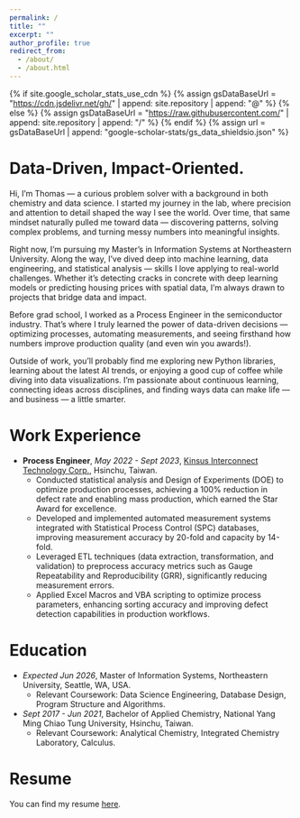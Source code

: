 ```yaml
---
permalink: /
title: ""
excerpt: ""
author_profile: true
redirect_from: 
  - /about/
  - /about.html
---
```


{% if site.google_scholar_stats_use_cdn %}
{% assign gsDataBaseUrl = "https://cdn.jsdelivr.net/gh/" | append: site.repository | append: "@" %}
{% else %}
{% assign gsDataBaseUrl = "https://raw.githubusercontent.com/" | append: site.repository | append: "/" %}
{% endif %}
{% assign url = gsDataBaseUrl | append: "google-scholar-stats/gs_data_shieldsio.json" %}

<span class='anchor' id='about-me'></span>
# Data-Driven, Impact-Oriented.

Hi, I’m Thomas — a curious problem solver with a background in both chemistry and data science. I started my journey in the lab, where precision and attention to detail shaped the way I see the world. Over time, that same mindset naturally pulled me toward data — discovering patterns, solving complex problems, and turning messy numbers into meaningful insights.

Right now, I’m pursuing my Master’s in Information Systems at Northeastern University. Along the way, I’ve dived deep into machine learning, data engineering, and statistical analysis — skills I love applying to real-world challenges. Whether it’s detecting cracks in concrete with deep learning models or predicting housing prices with spatial data, I’m always drawn to projects that bridge data and impact.

Before grad school, I worked as a Process Engineer in the semiconductor industry. That’s where I truly learned the power of data-driven decisions — optimizing processes, automating measurements, and seeing firsthand how numbers improve production quality (and even win you awards!).

Outside of work, you’ll probably find me exploring new Python libraries, learning about the latest AI trends, or enjoying a good cup of coffee while diving into data visualizations. I’m passionate about continuous learning, connecting ideas across disciplines, and finding ways data can make life — and business — a little smarter.

<!--# 🔥 News-->
<!--- *2022.02*: &nbsp;🎉🎉 Lorem ipsum dolor sit amet, consectetur adipiscing elit. Vivamus ornare aliquet ipsum, ac tempus justo dapibus sit amet. -->
<!--- *2022.02*: &nbsp;🎉🎉 Lorem ipsum dolor sit amet, consectetur adipiscing elit. Vivamus ornare aliquet ipsum, ac tempus justo dapibus sit amet. -->

<span class='anchor' id='work-experience'></span>
# Work Experience
- **Process Engineer**, *May 2022 - Sept 2023*, [Kinsus Interconnect Technology Corp.](https://www.kinsus.com.tw/), Hsinchu, Taiwan.
  - Conducted statistical analysis and Design of Experiments (DOE) to optimize production processes, achieving a 100% reduction in defect rate and enabling mass production, which earned the Star Award for excellence.
  - Developed and implemented automated measurement systems integrated with Statistical Process Control (SPC) databases, improving measurement accuracy by 20-fold and capacity by 14-fold.
  - Leveraged ETL techniques (data extraction, transformation, and validation) to preprocess accuracy metrics such as Gauge Repeatability and Reproducibility (GRR), significantly reducing measurement errors.
  - Applied Excel Macros and VBA scripting to optimize process parameters, enhancing sorting accuracy and improving defect detection capabilities in production workflows.

<span class='anchor' id='education'></span>
# Education
- *Expected Jun 2026*, Master of Information Systems, Northeastern University, Seattle, WA, USA.
  - Relevant Coursework: Data Science Engineering, Database Design, Program Structure and Algorithms.
- *Sept 2017 - Jun 2021*, Bachelor of Applied Chemistry, National Yang Ming Chiao Tung University, Hsinchu, Taiwan.
  - Relevant Coursework: Analytical Chemistry, Integrated Chemistry Laboratory, Calculus.

<!-- <span class='anchor' id='publication'></span>
# Publication
- Wang, H. L., **Lin, J.**, Chen, Y. H., Chen, Y. S., Lai, W. Y., & Hwang, Y. T. (2023). [Estimation of Static Population Parameters Based on Telecommunication Data](https://www.airitilibrary.com/Article/Detail?DocID=05296528-N202306020008-00003). *Journal of the Chinese Statistical Association*, 61(2), 152-177. -->

<!--# 🎖 Honors and Awards-->
<!--- *2021.10* Lorem ipsum dolor sit amet, consectetur adipiscing elit. Vivamus ornare aliquet ipsum, ac tempus justo dapibus sit amet. -->
<!--- *2021.09* Lorem ipsum dolor sit amet, consectetur adipiscing elit. Vivamus ornare aliquet ipsum, ac tempus justo dapibus sit amet. -->

<!--# 💻 Internships-->
<!--- *2019.05 - 2020.02*, [Lorem](https://github.com/), China.-->

<span class='anchor' id='resume'></span>
# Resume
You can find my resume [here](https://drive.google.com/file/d/1kMW0FPGccC_H3Cad0aXfYGOICC2joP0D/view?usp=sharing).
<br/><br/>

<!--<p style='text-align: right; font-size: 0.8em; font-style: italic;'> DESIGNED BY Joyce Lin </p>-->
